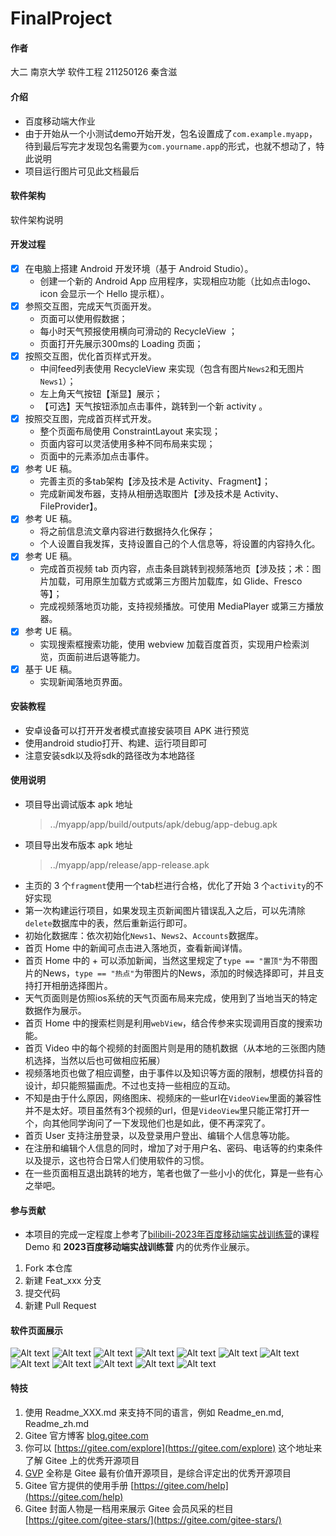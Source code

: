# FinalProject

#### 作者
大二 南京大学 软件工程 211250126 秦含滋
#### 介绍
- 百度移动端大作业
- 由于开始从一个小测试demo开始开发，包名设置成了`com.example.myapp`，待到最后写完才发现包名需要为`com.yourname.app`的形式，也就不想动了，特此说明
- 项目运行图片可见此文档最后

#### 软件架构
软件架构说明


#### 开发过程
- [x] 在电脑上搭建 Android 开发环境（基于 Android Studio）。
  - 创建一个新的 Android App 应用程序，实现相应功能（比如点击logo、icon 会显示一个 Hello 提示框）。
- [x] 参照交互图，完成天气页面开发。
  - 页面可以使用假数据；
  - 每小时天气预报使用横向可滑动的 RecycleView ；
  - 页面打开先展示300ms的 Loading 页面；
- [x] 按照交互图，优化首页样式开发。
  - 中间feed列表使用 RecycleView 来实现（包含有图片`News2`和无图片`News1`）；
  - 左上角天气按钮【渐显】展示；
  - 【可选】天气按钮添加点击事件，跳转到一个新 activity 。
- [x] 按照交互图，完成首页样式开发。
    - 整个页面布局使用 ConstraintLayout 来实现；
    - 页面内容可以灵活使用多种不同布局来实现；
    - 页面中的元素添加点击事件。
- [x] 参考 UE 稿。
  - 完善主页的多tab架构【涉及技术是 Activity、Fragment】；
  - 完成新闻发布器，支持从相册选取图片【涉及技术是 Activity、FileProvider】。
- [x] 参考 UE 稿。
  - 将之前信息流文章内容进行数据持久化保存；
  - 个人设置自我发挥，支持设置自己的个人信息等，将设置的内容持久化。
- [x] 参考 UE 稿。
  - 完成首页视频 tab 页内容，点击条目跳转到视频落地页【涉及技；术：图片加载，可用原生加载方式或第三方图片加载库，如 Glide、Fresco 等】；
  - 完成视频落地页功能，支持视频播放。可使用 MediaPlayer 或第三方播放器。
- [x] 参考 UE 稿。
  - 实现搜索框搜索功能，使用 webview 加载百度首页，实现用户检索浏览，页面前进后退等能力。
- [x] 基于 UE 稿。
  - 实现新闻落地页界面。
#### 安装教程
- 安卓设备可以打开开发者模式直接安装项目 APK 进行预览
- 使用android studio打开、构建、运行项目即可
- 注意安装sdk以及将sdk的路径改为本地路径

#### 使用说明
- 项目导出调试版本 apk 地址 
  > ../myapp/app/build/outputs/apk/debug/app-debug.apk
- 项目导出发布版本 apk 地址 
  > ../myapp/app/release/app-release.apk
- 主页的 3 个`fragment`使用一个tab栏进行合格，优化了开始 3 个`activity`的不好实现
- 第一次构建运行项目，如果发现主页新闻图片错误乱入之后，可以先清除`delete`数据库中的表，然后重新运行即可。
- 初始化数据库：依次初始化`News1`、`News2`、`Accounts`数据库。
- 首页 Home 中的新闻可点击进入落地页，查看新闻详情。
- 首页 Home 中的 + 可以添加新闻，当然这里规定了`type == "置顶"`为不带图片的News，`type == "热点"`为带图片的News，添加的时候选择即可，并且支持打开相册选择图片。
- 天气页面则是仿照ios系统的天气页面布局来完成，使用到了当地当天的特定数据作为展示。
- 首页 Home 中的搜索栏则是利用`webView`，结合传参来实现调用百度的搜索功能。
- 首页 Video 中的每个视频的封面图片则是用的随机数据（从本地的三张图内随机选择，当然以后也可做相应拓展）
- 视频落地页也做了相应调整，由于事件以及知识等方面的限制，想模仿抖音的设计，却只能照猫画虎。不过也支持一些相应的互动。
- 不知是由于什么原因，网络图床、视频床的一些url在`VideoView`里面的兼容性并不是太好。项目虽然有3个视频的url，但是`VideoView`里只能正常打开一个，向其他同学询问了一下发现他们也是如此，便不再深究了。
- 首页 User 支持注册登录，以及登录用户登出、编辑个人信息等功能。
- 在注册和编辑个人信息的同时，增加了对于用户名、密码、电话等的约束条件以及提示，这也符合日常人们使用软件的习惯。
- 在一些页面相互退出跳转的地方，笔者也做了一些小小的优化，算是一些有心之举吧。

#### 参与贡献
- 本项目的完成一定程度上参考了[bilibili-2023年百度移动端实战训练营](https://www.bilibili.com/video/BV1KW4y1o7sw/?spm_id_from=333.788&vd_source=21694b6c9f9a10f279227c0070e4ce38)的课程Demo 和 **2023百度移动端实战训练营** 内的优秀作业展示。
1.  Fork 本仓库
2.  新建 Feat_xxx 分支
3.  提交代码
4.  新建 Pull Request

#### 软件页面展示
![Alt text](imgs/image.png)
![Alt text](imgs/image-1.png)
![Alt text](imgs/image-2.png)
![Alt text](imgs/image-0.png)
![Alt text](imgs/image-3.png)
![Alt text](imgs/image-4.png)
![Alt text](imgs/image-5.png)
![Alt text](imgs/image-6.png)
![Alt text](imgs/image-10.png)
![Alt text](imgs/image-7.png)
![Alt text](imgs/image-8.png)
![Alt text](imgs/image-9.png)    


#### 特技

1.  使用 Readme\_XXX.md 来支持不同的语言，例如 Readme\_en.md, Readme\_zh.md
2.  Gitee 官方博客 [blog.gitee.com](https://blog.gitee.com)
3.  你可以 [https://gitee.com/explore](https://gitee.com/explore) 这个地址来了解 Gitee 上的优秀开源项目
4.  [GVP](https://gitee.com/gvp) 全称是 Gitee 最有价值开源项目，是综合评定出的优秀开源项目
5.  Gitee 官方提供的使用手册 [https://gitee.com/help](https://gitee.com/help)
6.  Gitee 封面人物是一档用来展示 Gitee 会员风采的栏目 [https://gitee.com/gitee-stars/](https://gitee.com/gitee-stars/)
